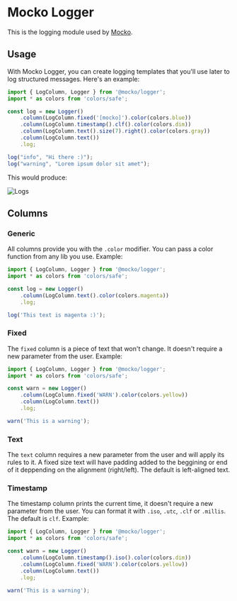 # Mocko Logger
This is the logging module used by [Mocko](https://cdt.one/WzuRdVq).

## Usage
With Mocko Logger, you can create logging templates that you'll use
later to log structured messages. Here's an example:
```ts
import { LogColumn, Logger } from '@mocko/logger';
import * as colors from 'colors/safe';

const log = new Logger()
    .column(LogColumn.fixed('[mocko]').color(colors.blue))
    .column(LogColumn.timestamp().clf().color(colors.dim))
    .column(LogColumn.text().size(7).right().color(colors.gray))
    .column(LogColumn.text())
    .log;

log("info", "Hi there :)");
log("warning", "Lorem ipsum dolor sit amet");
```

This would produce:

![Logs](https://i.imgur.com/cGmim2y_d.webp?maxwidth=760&fidelity=grand)

## Columns

### Generic
All columns provide you with the `.color` modifier. You can pass
a color function from any lib you use. Example:
```ts
import { LogColumn, Logger } from '@mocko/logger';
import * as colors from 'colors/safe';

const log = new Logger()
    .column(LogColumn.text().color(colors.magenta))
    .log;

log('This text is magenta :)');
```

### Fixed
The `fixed` column is a piece of text that won't change. It doesn't
require a new parameter from the user. Example:
```ts
import { LogColumn, Logger } from '@mocko/logger';
import * as colors from 'colors/safe';

const warn = new Logger()
    .column(LogColumn.fixed('WARN').color(colors.yellow))
    .column(LogColumn.text())
    .log;

warn('This is a warning');
```

### Text
The `text` column requires a new parameter from the user and will apply its rules to it.
A fixed size text will have padding added to the beggining or end
of it deppending on the alignment (right/left).
The default is left-aligned text.

### Timestamp
The timestamp column prints the current time, it doesn't require a new parameter from the user. You can format it with `.iso`, `.utc`, `.clf` or `.millis`. The default is `clf`. Example:
```ts
import { LogColumn, Logger } from '@mocko/logger';
import * as colors from 'colors/safe';

const warn = new Logger()
    .column(LogColumn.timestamp().iso().color(colors.dim))
    .column(LogColumn.fixed('WARN').color(colors.yellow))
    .column(LogColumn.text())
    .log;

warn('This is a warning');
```
